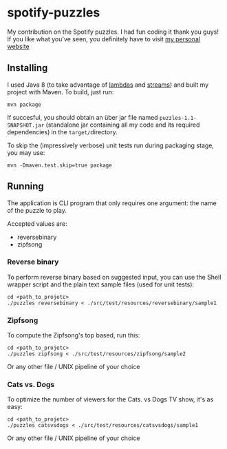 # spotify-puzzles

My contribution on the Spotify puzzles. I had fun coding it thank you guys! If you like what you've seen, you definitely
have to visit [my personal website](https://www.pierrelemee.fr)

## Installing

I used Java 8 (to take advantage of [lambdas](https://docs.oracle.com/javase/tutorial/java/javaOO/lambdaexpressions.html) 
and [streams](http://www.oracle.com/technetwork/articles/java/ma14-java-se-8-streams-2177646.html)) and built my project 
with Maven. To build, just run:

```
mvn package
```

If succesful, you should obtain an über jar file named `puzzles-1.1-SNAPSHOT.jar` (standalone jar containing all my code
and its required dependencies) in the `target/`directory.

To skip the (impressively verbose) unit tests run during packaging stage, you may use:
 
```
mvn -Dmaven.test.skip=true package
```

## Running

The application is CLI program that only requires one argument: the name of the puzzle to play.

Accepted values are:
- reversebinary
- zipfsong

### Reverse binary

To perform reverse binary based on suggested input, you can use the Shell wrapper script and the plain text sample files
(used for unit tests):

```
cd <path_to_projetc>
./puzzles reversebinary < ./src/test/resources/reversebinary/sample1
```

### Zipfsong

To compute the Zipfsong's top based, run this:

```
cd <path_to_projetc>
./puzzles zipfsong < ./src/test/resources/zipfsong/sample2
```

Or any other file / UNIX pipeline of your choice

### Cats vs. Dogs

To optimize the number of viewers for the Cats. vs Dogs TV show, it's as easy:

```
cd <path_to_projetc>
./puzzles catsvsdogs < ./src/test/resources/catsvsdogs/sample1
```

Or any other file / UNIX pipeline of your choice
